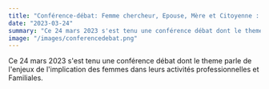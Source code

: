 ```yaml
---
title: "Conférence-débat: Femme chercheur, Epouse, Mère et Citoyenne : Quels droits et devoirs dans la perspective de l’équité"
date: "2023-03-24"
summary: "Ce 24 mars 2023 s'est tenu une conférence débat dont le theme parle de l'enjeux de l'implication des femmes dans leurs activités professionnelles et Familiales..."
image: "/images/conferencedebat.png"
---
```

Ce 24 mars 2023 s'est tenu une conférence débat dont le theme parle de l'enjeux de l'implication des femmes dans leurs activités professionnelles et Familiales.

